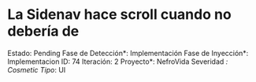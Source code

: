 # La Sidenav hace scroll cuando no debería de

Estado: Pending
Fase de Detección*: Implementación
Fase de Inyección*: Implementacion
ID: 74
Iteración: 2
Proyecto*: NefroVida
Severidad *: Cosmetic
Tipo*: UI